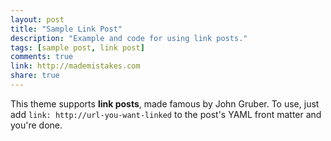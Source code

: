 ```yaml
---
layout: post
title: "Sample Link Post"
description: "Example and code for using link posts."
tags: [sample post, link post]
comments: true
link: http://mademistakes.com  
share: true
---
```



This theme supports **link posts**, 
made famous by John Gruber. 
To use, just add `link: http://url-you-want-linked` to the post's YAML 
front matter and you're done.
